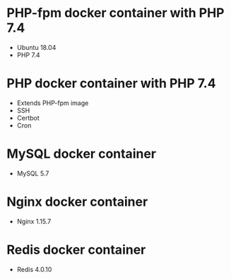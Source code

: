 # PHP-fpm docker container with PHP 7.4
* Ubuntu 18.04
* PHP 7.4

# PHP docker container with PHP 7.4
* Extends PHP-fpm image
* SSH
* Certbot
* Cron

# MySQL docker container
* MySQL 5.7

# Nginx docker container
* Nginx 1.15.7

# Redis docker container
* Redis 4.0.10
